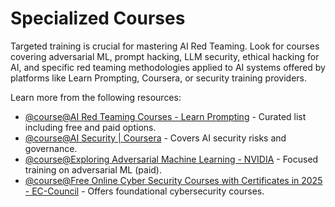 # Specialized Courses

Targeted training is crucial for mastering AI Red Teaming. Look for courses covering adversarial ML, prompt hacking, LLM security, ethical hacking for AI, and specific red teaming methodologies applied to AI systems offered by platforms like Learn Prompting, Coursera, or security training providers.

Learn more from the following resources:

- [@course@AI Red Teaming Courses - Learn Prompting](https://learnprompting.org/blog/ai-red-teaming-courses) - Curated list including free and paid options.
- [@course@AI Security | Coursera](https://www.coursera.org/learn/ai-security) - Covers AI security risks and governance.
- [@course@Exploring Adversarial Machine Learning - NVIDIA](https://www.nvidia.com/en-us/training/instructor-led-workshops/exploring-adversarial-machine-learning/) - Focused training on adversarial ML (paid).
- [@course@Free Online Cyber Security Courses with Certificates in 2025 - EC-Council](https://www.eccouncil.org/cybersecurity-exchange/cyber-novice/free-cybersecurity-courses-beginners/) - Offers foundational cybersecurity courses.
